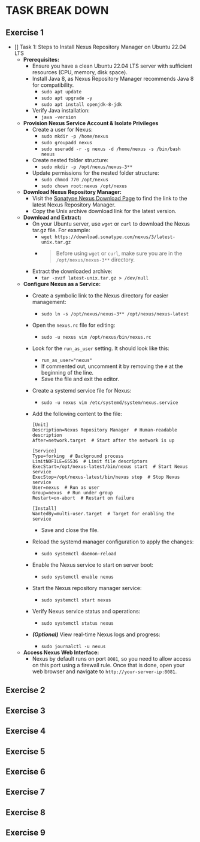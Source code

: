 # TASK BREAK DOWN

## Exercise 1

- [] Task 1: Steps to Install Nexus Repository Manager on Ubuntu 22.04 LTS
  - **Prerequisites:**
    - Ensure you have a clean Ubuntu 22.04 LTS server with sufficient resources (CPU, memory, disk space).
    - Install Java 8, as Nexus Repository Manager recommends Java 8 for compatibility.
      - `sudo apt update`
      - `sudo apt upgrade -y`
      - `sudo apt install openjdk-8-jdk`
    - Verify Java installation:
      - `java -version`
  - **Provision Nexus Service Account & Isolate Privileges**
    - Create a user for Nexus:
      - `sudo mkdir -p /home/nexus`
      - `sudo groupadd nexus`
      - `sudo useradd -r -g nexus -d /home/nexus -s /bin/bash nexus`
    - Create nested folder structure:
      - `sudo mkdir -p /opt/nexus/nexus-3**`
    - Update permissions for the nested folder structure:
      - `sudo chmod 770 /opt/nexus`
      - `sudo chown root:nexus /opt/nexus`
  - **Download Nexus Repository Manager:**
    - Visit the [Sonatype Nexus Download Page](https://help.sonatype.com/repomanager3/product-information/download) to find the link to the latest Nexus Repository Manager.
    - Copy the Unix archive download link for the latest version.
  - **Download and Extract:**
    - On your Ubuntu server, use `wget` or `curl` to download the Nexus tar.gz file. For example:
      - `wget https://download.sonatype.com/nexus/3/latest-unix.tar.gz`
      - > Before using `wget` or `curl`, make sure you are in the `/opt/nexus/nexus-3**` directory.
    - Extract the downloaded archive:
      - `tar -xvzf latest-unix.tar.gz > /dev/null`
  - **Configure Nexus as a Service:**
    - Create a symbolic link to the Nexus directory for easier management:
      - `sudo ln -s /opt/nexus/nexus-3** /opt/nexus/nexus-latest`
    - Open the `nexus.rc` file for editing:
      - `sudo -u nexus vim /opt/nexus/bin/nexus.rc`
    - Look for the `run_as_user` setting. It should look like this:
      - `run_as_user="nexus"`
      - If commented out, uncomment it by removing the `#` at the beginning of the line.
      - Save the file and exit the editor.
    - Create a systemd service file for Nexus:
      - `sudo -u nexus vim /etc/systemd/system/nexus.service`
    - Add the following content to the file:

      ```(systemd config)
      [Unit]
      Description=Nexus Repository Manager  # Human-readable description
      After=network.target  # Start after the network is up

      [Service]
      Type=forking  # Background process
      LimitNOFILE=65536  # Limit file descriptors
      ExecStart=/opt/nexus-latest/bin/nexus start  # Start Nexus service
      ExecStop=/opt/nexus-latest/bin/nexus stop  # Stop Nexus service
      User=nexus  # Run as user
      Group=nexus  # Run under group
      Restart=on-abort  # Restart on failure

      [Install]
      WantedBy=multi-user.target  # Target for enabling the service
      ```

      - Save and close the file.
    - Reload the systemd manager configuration to apply the changes:
      - `sudo systemctl daemon-reload`
    - Enable the Nexus service to start on server boot:
      - `sudo systemctl enable nexus`
    - Start the Nexus repository manager service:
      - `sudo systemctl start nexus`
    - Verify Nexus service status and operations:
      - `sudo systemctl status nexus`
    - ***(Optional)*** View real-time Nexus logs and progress:
      - `sudo journalctl -u nexus`
  - **Access Nexus Web Interface:**
    - Nexus by default runs on port `8081`, so you need to allow access on this port using a firewall rule. Once that is done, open your web browser and navigate to `http://your-server-ip:8081`.

## Exercise 2

## Exercise 3

## Exercise 4

## Exercise 5

## Exercise 6

## Exercise 7

## Exercise 8

## Exercise 9
